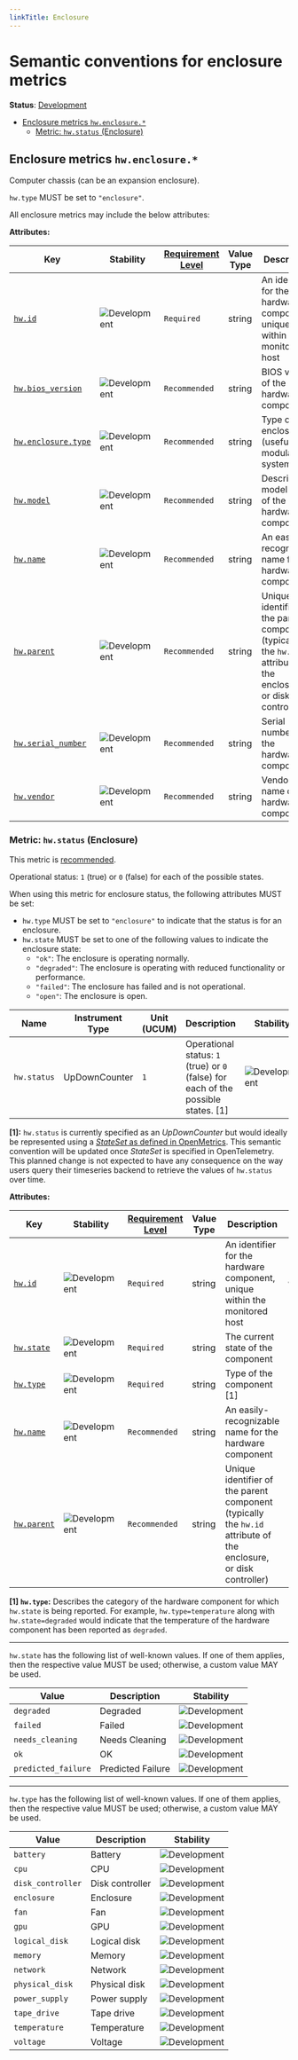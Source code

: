```yaml
---
linkTitle: Enclosure
---
```


# Semantic conventions for enclosure metrics

**Status**: [Development][DocumentStatus]

<!-- toc -->

- [Enclosure metrics `hw.enclosure.*`](#enclosure-metrics-hwenclosure)
  - [Metric: `hw.status` (Enclosure)](#metric-hwstatus-enclosure)

<!-- tocstop -->

## Enclosure metrics `hw.enclosure.*`

Computer chassis (can be an expansion enclosure).

`hw.type` MUST be set to `"enclosure"`.

All enclosure metrics may include the below attributes:

<!-- semconv metric_attributes.hw.enclosure -->
<!-- NOTE: THIS TEXT IS AUTOGENERATED. DO NOT EDIT BY HAND. -->
<!-- see templates/registry/markdown/snippet.md.j2 -->
<!-- prettier-ignore-start -->
<!-- markdownlint-capture -->
<!-- markdownlint-disable -->

**Attributes:**

| Key | Stability | [Requirement Level](https://opentelemetry.io/docs/specs/semconv/general/attribute-requirement-level/) | Value Type | Description | Example Values |
|---|---|---|---|---|---|
| [`hw.id`](/docs/registry/attributes/hardware.md) | ![Development](https://img.shields.io/badge/-development-blue) | `Required` | string | An identifier for the hardware component, unique within the monitored host | `win32battery_battery_testsysa33_1` |
| [`hw.bios_version`](/docs/registry/attributes/hardware.md) | ![Development](https://img.shields.io/badge/-development-blue) | `Recommended` | string | BIOS version of the hardware component | `1.2.3` |
| [`hw.enclosure.type`](/docs/registry/attributes/hardware.md) | ![Development](https://img.shields.io/badge/-development-blue) | `Recommended` | string | Type of the enclosure (useful for modular systems) | `Computer`; `Storage`; `Switch` |
| [`hw.model`](/docs/registry/attributes/hardware.md) | ![Development](https://img.shields.io/badge/-development-blue) | `Recommended` | string | Descriptive model name of the hardware component | `PERC H740P`; `Intel(R) Core(TM) i7-10700K`; `Dell XPS 15 Battery` |
| [`hw.name`](/docs/registry/attributes/hardware.md) | ![Development](https://img.shields.io/badge/-development-blue) | `Recommended` | string | An easily-recognizable name for the hardware component | `eth0` |
| [`hw.parent`](/docs/registry/attributes/hardware.md) | ![Development](https://img.shields.io/badge/-development-blue) | `Recommended` | string | Unique identifier of the parent component (typically the `hw.id` attribute of the enclosure, or disk controller) | `dellStorage_perc_0` |
| [`hw.serial_number`](/docs/registry/attributes/hardware.md) | ![Development](https://img.shields.io/badge/-development-blue) | `Recommended` | string | Serial number of the hardware component | `CNFCP0123456789` |
| [`hw.vendor`](/docs/registry/attributes/hardware.md) | ![Development](https://img.shields.io/badge/-development-blue) | `Recommended` | string | Vendor name of the hardware component | `Dell`; `HP`; `Intel`; `AMD`; `LSI`; `Lenovo` |

<!-- markdownlint-restore -->
<!-- prettier-ignore-end -->
<!-- END AUTOGENERATED TEXT -->
<!-- endsemconv -->

### Metric: `hw.status` (Enclosure)

This metric is [recommended][MetricRecommended].

Operational status: `1` (true) or `0` (false) for each of the possible states.

When using this metric for enclosure status, the following attributes MUST be set:

- `hw.type` MUST be set to `"enclosure"` to indicate that the status is for an enclosure.
- `hw.state` MUST be set to one of the following values to indicate the enclosure state:
  - `"ok"`: The enclosure is operating normally.
  - `"degraded"`: The enclosure is operating with reduced functionality or performance.
  - `"failed"`: The enclosure has failed and is not operational.
  - `"open"`: The enclosure is open.

<!-- semconv metric.hw.status -->
<!-- NOTE: THIS TEXT IS AUTOGENERATED. DO NOT EDIT BY HAND. -->
<!-- see templates/registry/markdown/snippet.md.j2 -->
<!-- prettier-ignore-start -->
<!-- markdownlint-capture -->
<!-- markdownlint-disable -->

| Name     | Instrument Type | Unit (UCUM) | Description    | Stability | Entity Associations |
| -------- | --------------- | ----------- | -------------- | --------- | ------ |
| `hw.status` | UpDownCounter | `1` | Operational status: `1` (true) or `0` (false) for each of the possible states. [1] | ![Development](https://img.shields.io/badge/-development-blue) |  |

**[1]:** `hw.status` is currently specified as an *UpDownCounter* but would ideally be represented using a [*StateSet* as defined in OpenMetrics](https://github.com/prometheus/OpenMetrics/blob/v1.0.0/specification/OpenMetrics.md#stateset). This semantic convention will be updated once *StateSet* is specified in OpenTelemetry. This planned change is not expected to have any consequence on the way users query their timeseries backend to retrieve the values of `hw.status` over time.

**Attributes:**

| Key | Stability | [Requirement Level](https://opentelemetry.io/docs/specs/semconv/general/attribute-requirement-level/) | Value Type | Description | Example Values |
|---|---|---|---|---|---|
| [`hw.id`](/docs/registry/attributes/hardware.md) | ![Development](https://img.shields.io/badge/-development-blue) | `Required` | string | An identifier for the hardware component, unique within the monitored host | `win32battery_battery_testsysa33_1` |
| [`hw.state`](/docs/registry/attributes/hardware.md) | ![Development](https://img.shields.io/badge/-development-blue) | `Required` | string | The current state of the component | `degraded`; `failed`; `needs_cleaning` |
| [`hw.type`](/docs/registry/attributes/hardware.md) | ![Development](https://img.shields.io/badge/-development-blue) | `Required` | string | Type of the component [1] | `battery`; `cpu`; `disk_controller` |
| [`hw.name`](/docs/registry/attributes/hardware.md) | ![Development](https://img.shields.io/badge/-development-blue) | `Recommended` | string | An easily-recognizable name for the hardware component | `eth0` |
| [`hw.parent`](/docs/registry/attributes/hardware.md) | ![Development](https://img.shields.io/badge/-development-blue) | `Recommended` | string | Unique identifier of the parent component (typically the `hw.id` attribute of the enclosure, or disk controller) | `dellStorage_perc_0` |

**[1] `hw.type`:** Describes the category of the hardware component for which `hw.state` is being reported. For example, `hw.type=temperature` along with `hw.state=degraded` would indicate that the temperature of the hardware component has been reported as `degraded`.

---

`hw.state` has the following list of well-known values. If one of them applies, then the respective value MUST be used; otherwise, a custom value MAY be used.

| Value  | Description | Stability |
|---|---|---|
| `degraded` | Degraded | ![Development](https://img.shields.io/badge/-development-blue) |
| `failed` | Failed | ![Development](https://img.shields.io/badge/-development-blue) |
| `needs_cleaning` | Needs Cleaning | ![Development](https://img.shields.io/badge/-development-blue) |
| `ok` | OK | ![Development](https://img.shields.io/badge/-development-blue) |
| `predicted_failure` | Predicted Failure | ![Development](https://img.shields.io/badge/-development-blue) |

---

`hw.type` has the following list of well-known values. If one of them applies, then the respective value MUST be used; otherwise, a custom value MAY be used.

| Value  | Description | Stability |
|---|---|---|
| `battery` | Battery | ![Development](https://img.shields.io/badge/-development-blue) |
| `cpu` | CPU | ![Development](https://img.shields.io/badge/-development-blue) |
| `disk_controller` | Disk controller | ![Development](https://img.shields.io/badge/-development-blue) |
| `enclosure` | Enclosure | ![Development](https://img.shields.io/badge/-development-blue) |
| `fan` | Fan | ![Development](https://img.shields.io/badge/-development-blue) |
| `gpu` | GPU | ![Development](https://img.shields.io/badge/-development-blue) |
| `logical_disk` | Logical disk | ![Development](https://img.shields.io/badge/-development-blue) |
| `memory` | Memory | ![Development](https://img.shields.io/badge/-development-blue) |
| `network` | Network | ![Development](https://img.shields.io/badge/-development-blue) |
| `physical_disk` | Physical disk | ![Development](https://img.shields.io/badge/-development-blue) |
| `power_supply` | Power supply | ![Development](https://img.shields.io/badge/-development-blue) |
| `tape_drive` | Tape drive | ![Development](https://img.shields.io/badge/-development-blue) |
| `temperature` | Temperature | ![Development](https://img.shields.io/badge/-development-blue) |
| `voltage` | Voltage | ![Development](https://img.shields.io/badge/-development-blue) |

<!-- markdownlint-restore -->
<!-- prettier-ignore-end -->
<!-- END AUTOGENERATED TEXT -->
<!-- endsemconv -->

[DocumentStatus]: https://opentelemetry.io/docs/specs/otel/document-status
[MetricRecommended]: /docs/general/metric-requirement-level.md#recommended
